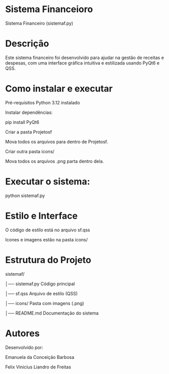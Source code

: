 # Sistema Financeioro
Sistema Financeiro (sistemaf.py)

# Descrição
Este sistema financeiro foi desenvolvido para ajudar na gestão de receitas e despesas, com uma interface gráfica intuitiva e estilizada usando PyQt6 e QSS.

# Como instalar e executar

Pré-requisitos
Python 3.12 instalado

Instalar dependências:

pip install PyQt6

 Criar a pasta Projetosf
 
Mova todos os arquivos para dentro de Projetosf.

 Criar outra pasta icons/ 

Mova todos os arquivos .png parta dentro dela.

# Executar o sistema:
python sistemaf.py

# Estilo e Interface
O código de estilo está no arquivo sf.qss

Icones e imagens estão na pasta icons/

# Estrutura do Projeto

sistemaf/

│── sistemaf.py Código principal

│── sf.qss Arquivo de estilo (QSS)

│── icons/ Pasta com imagens (.png)

│── README.md Documentação do sistema

# Autores

Desenvolvido por:

Emanuela da Conceição Barbosa

Felix Vinicius Liandro de Freitas
